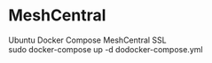 # MeshCentral
Ubuntu Docker Compose MeshCentral SSL
<br>
sudo docker-compose up -d dodocker-compose.yml
